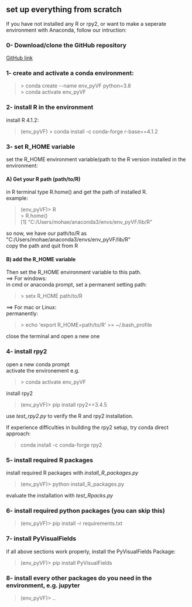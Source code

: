 ## set up everything from scratch

If you have not installed any R or rpy2, or want to make a seperate environment with Anaconda, follow our intruction:

### 0- Download/clone the GitHub repository
[GitHub link](https://github.com/mohaEs/PyVisualField) 

### 1- create and activate a conda environment:

> \> conda create --name env_pyVF python=3.8 </br>
> \> conda activate env_pyVF </br>

### 2- install R in the environment
install R 4.1.2: </br>
> (env_pyVF) \> conda install -c conda-forge r-base==4.1.2 

### 3- set R_HOME variable
set the R_HOME environment variable/path to the R version installed in the environment: </br>
#### A) Get your R path (path/to/R) </br>
in R terminal type R.home() and get the path of installed R. </br>
example: </br>
> (env_pyVF)\> R </br>
> \> R.home() </br>
[1] "C:/Users/mohae/anaconda3/envs/env_pyVF/lib/R" </br>

so now, we have our path/to/R as "C:/Users/mohae/anaconda3/envs/env_pyVF/lib/R" </br>
copy the path and quit from R


#### B) add the R_HOME variable
Then set the R_HOME environment variable to this path. </br>
==> For windows:</br>
in cmd or anaconda prompt, set a permanent setting path:
> \> setx R_HOME path/to/R

==> For mac or Linux: </br>
permanently: </br>
> \> echo 'export R_HOME=path/to/R' >> ~/.bash_profile 

close the terminal and open a new one </br>

### 4- install rpy2
open a new conda prompt </br>
activate the environement e.g. 
> \> conda activate env_pyVF

install rpy2 </br>
> (env_pyVF)\> pip install rpy2==3.4.5 

use _test_rpy2.py_ to verify the R and rpy2 installation.

If experience difficulties in building the rpy2 setup, try conda direct approach:
> conda install -c conda-forge rpy2

### 5- install required R packages
install required R packages with _install_R_packages.py_
> (env_pyVF)\> python install_R_packages.py

evaluate the installation with _test_Rpacks.py_

### 6- install required python packages (you can skip this)
> (env_pyVF)\> pip install -r requirements.txt

### 7- install PyVisualFields
if all above sections work properly, install the PyVisualFields Package:
> (env_pyVF)\> pip install PyVisualFields


### 8- install every other packages do you need in the environment, e.g. jupyter
> (env_pyVF)\> ..
